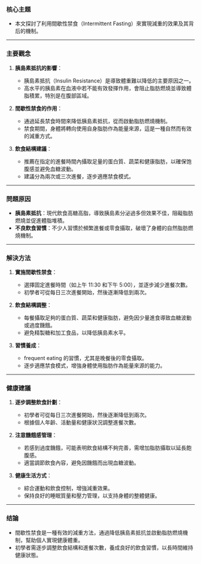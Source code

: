 ### 核心主題  
- 本文探討了利用間歇性禁食（Intermittent Fasting）來實現減重的效果及其背后的機制。

---

### 主要觀念  
1. **胰島素抵抗的影響**：  
   - 胰島素抵抗（Insulin Resistance）是導致體重難以降低的主要原因之一。  
   - 高水平的胰島素在血液中若不能有效發揮作用，會阻止脂肪燃燒並導致體脂積累，特別是在腹部區域。

2. **間歇性禁食的作用**：  
   - 通過延長禁食時間來降低胰島素抵抗，從而啟動脂肪燃燒機制。  
   - 禁食期間，身體將轉向使用自身脂肪作為能量來源，這是一種自然而有效的減重方式。

3. **飲食結構建議**：  
   - 推薦在指定的進餐時間內攝取足量的蛋白質、蔬菜和健康脂肪，以確保饱腹感並避免血糖波動。  
   - 建議分為兩次或三次進餐，逐步適應禁食模式。

---

### 問題原因  
- **胰島素抵抗**：現代飲食高糖高脂，導致胰島素分泌過多但效果不佳，阻礙脂肪燃燒並促進體脂堆積。  
- **不良飲食習慣**：不少人習慣於頻繁進餐或零食攝取，破壞了身體的自然脂肪燃焼機制。

---

### 解決方法  
1. **實施間歇性禁食**：  
   - 選擇固定進餐時間（如上午 11:30 和下午 5:00），並逐步減少進餐次數。  
   - 初學者可從每日三次進餐開始，然後逐漸降低到兩次。

2. **飲食結構調整**：  
   - 每餐攝取足夠的蛋白質、蔬菜和健康脂肪，避免因少量進食導致血糖波動或過度饑餓。  
   - 避免精製糖和加工食品，以降低胰島素水平。

3. **習慣養成**：  
   -  frequent eating 的習慣，尤其是晚餐後的零食攝取。  
   - 逐步適應禁食模式，增強身體使用脂肪作為能量來源的能力。

---

### 健康建議  
1. **逐步調整飲食計劃**：  
   - 初學者可從每日三次進餐開始，然後逐漸降低到兩次。  
   - 根據個人年齡、活動量和健康狀況調整進餐次數。

2. **注意饑餓感管理**：  
   - 若感到過度饑餓，可能表明飲食結構不夠完善，需增加脂肪攝取以延長飽腹感。  
   - 適當調節飲食內容，避免因饑餓而出現血糖波動。

3. **健康生活方式**：  
   - 綜合運動和飲食控制，增強減重效果。  
   - 保持良好的睡眠質量和壓力管理，以支持身體的整體健康。

---

### 结論  
- 間歇性禁食是一種有效的減重方法，通過降低胰島素抵抗並啟動脂肪燃燒機制，幫助個人實現健康體重。  
- 初學者需逐步調整飲食結構和進餐次數，養成良好的飲食習慣，以長時間維持健康狀態。